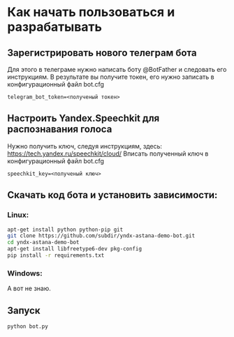 # Как начать пользоваться и разрабатывать

## Зарегистрировать нового телеграм бота

Для этого в телеграме нужно написать боту \@BotFather и следовать его инструкциям.
В результате вы получите токен, его нужно записать в конфигурационный файл bot.cfg
```
telegram_bot_token=<полученый токен>
```

## Настроить Yandex.Speechkit для распознавания голоса

Нужно получить ключ, следуя инструкциям, здесь: https://tech.yandex.ru/speechkit/cloud/
Вписать полученный ключ в конфигурационный файл bot.cfg
```
speechkit_key=<полученый ключ>
```

## Скачать код бота и установить зависимости:

### Linux:
```sh
apt-get install python python-pip git
git clone https://github.com/subdir/yndx-astana-demo-bot.git
cd yndx-astana-demo-bot
apt-get install libfreetype6-dev pkg-config
pip install -r requirements.txt
```

### Windows:
А вот не знаю.

## Запуск
```sh
python bot.py
```
